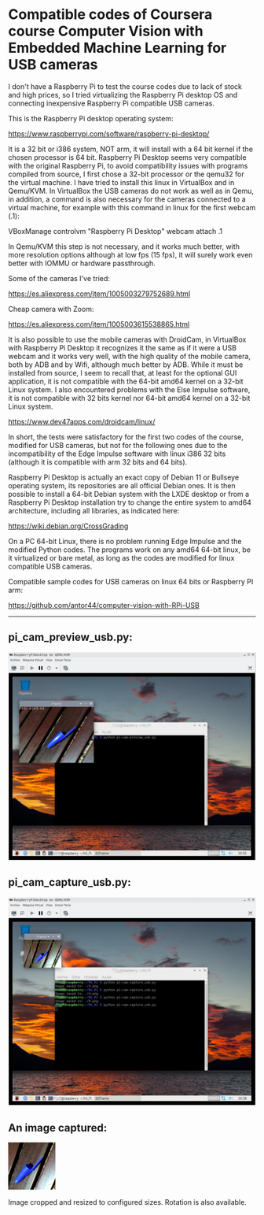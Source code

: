 # Compatible codes of Coursera course Computer Vision with Embedded Machine Learning for USB cameras

I don't have a Raspberry Pi to test the course codes due to lack of stock and high prices, so I tried virtualizing the Raspberry Pi desktop OS and connecting inexpensive Raspberry Pi compatible USB cameras.

This is the Raspberry Pi desktop operating system:

https://www.raspberrypi.com/software/raspberry-pi-desktop/

It is a 32 bit or i386 system, NOT arm, it will install with a 64 bit kernel if the chosen processor is 64 bit. Raspberry Pi Desktop seems very compatible with the original Raspberry Pi, to avoid compatibility issues with programs compiled from source, I first chose a 32-bit processor or the qemu32 for the virtual machine. I have tried to install this linux in VirtualBox and in Qemu/KVM. In VirtualBox the USB cameras do not work as well as in Qemu, in addition, a command is also necessary for the cameras connected to a virtual machine, for example with this command in linux for the first webcam (.1):

VBoxManage controlvm "Raspberry Pi Desktop" webcam attach .1

In Qemu/KVM this step is not necessary, and it works much better, with more resolution options although at low fps (15 fps), it will surely work even better with IOMMU or hardware passthrough.

Some of the cameras I've tried:

https://es.aliexpress.com/item/1005003279752689.html

Cheap camera with Zoom:

https://es.aliexpress.com/item/1005003615538865.html

It is also possible to use the mobile cameras with DroidCam, in VirtualBox with Raspberry Pi Desktop it recognizes it the same as if it were a USB webcam and it works very well, with the high quality of the mobile camera, both by ADB and by Wifi, although much better by ADB. While it must be installed from source, I seem to recall that, at least for the optional GUI application, it is not compatible with the 64-bit amd64 kernel on a 32-bit Linux system. I also encountered problems with the Else Impulse software, it is not compatible with 32 bits kernel nor 64-bit amd64 kernel on a 32-bit Linux system.

https://www.dev47apps.com/droidcam/linux/


In short, the tests were satisfactory for the first two codes of the course, modified for USB cameras, but not for the following ones due to the incompatibility of the Edge Impulse software with linux i386 32 bits (although it is compatible with arm 32 bits and 64 bits).

Raspberry Pi Desktop is actually an exact copy of Debian 11 or Bullseye operating system, its repositories are all official Debian ones. It is then possible to install a 64-bit Debian system with the LXDE desktop or from a Raspberry Pi Desktop installation try to change the entire system to amd64 architecture, including all libraries, as indicated here:

https://wiki.debian.org/CrossGrading

On a PC 64-bit Linux, there is no problem running Edge Impulse and the modified Python codes. The programs work on any amd64 64-bit linux, be it virtualized or bare metal, as long as the codes are modified for linux compatible USB cameras.

Compatible sample codes for USB cameras on linux 64 bits or Raspberry PI arm:

https://github.com/antor44/computer-vision-with-RPi-USB

---

## pi_cam_preview_usb.py:

![pi_cam_preview_usb.py](https://github.com/antor44/computer-vision-with-RPi-USB/blob/main/pi_cam_preview_usb.jpg)

## pi_cam_capture_usb.py:

![pi_cam_capture_usb.py](https://github.com/antor44/computer-vision-with-RPi-USB/blob/main/pi_cam_capture_usb.jpg)

## An image captured:

![An image captured](https://github.com/antor44/computer-vision-with-RPi-USB/blob/main/6.png)

Image cropped and resized to configured sizes. Rotation is also available.
